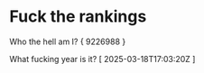 # Fuck the rankings

Who the hell am I?
{ 9226988 }

What fucking year is it?
[ 2025-03-18T17:03:20Z ]
